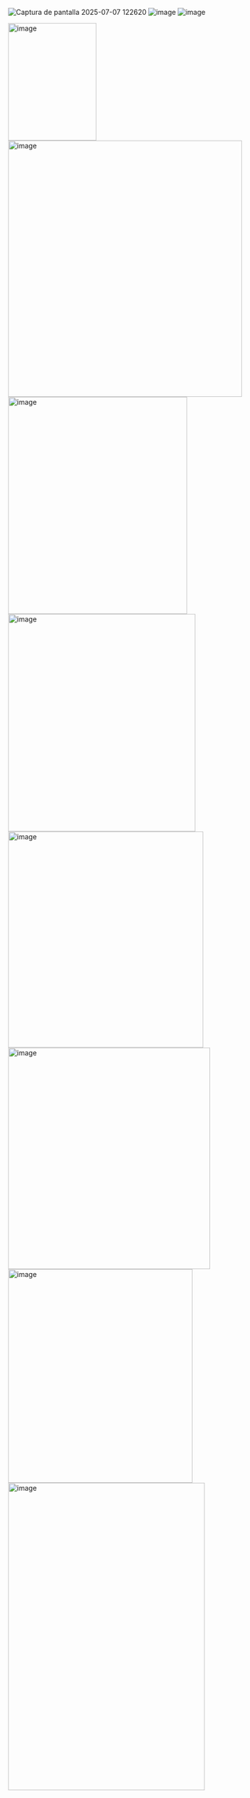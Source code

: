 
![Captura de pantalla 2025-07-07 122620](https://github.com/user-attachments/assets/480c2de1-2d81-428b-8317-13ab356a70b8)
![image](https://github.com/user-attachments/assets/0ec6e248-7845-4b6c-8ee0-430d101c1a59)
![image](https://github.com/user-attachments/assets/b55f102e-9e6e-42fe-aa73-fe170ce96448)


<img width="180" height="239" alt="image" src="https://github.com/user-attachments/assets/dc91f90b-f17b-465b-b47e-575ff4aa0d41" />


<img width="477" height="522" alt="image" src="https://github.com/user-attachments/assets/79ef2e66-5621-46af-8c3a-66f0a77c73b2" />


<img width="365" height="442" alt="image" src="https://github.com/user-attachments/assets/c2af14e2-ec48-4da6-9c4b-969e745d220d" />


<img width="382" height="443" alt="image" src="https://github.com/user-attachments/assets/64e59f98-4781-4ba4-a26e-394f1030725d" />


<img width="398" height="440" alt="image" src="https://github.com/user-attachments/assets/cefe3c7a-0a8d-43db-9594-976bbd571a9d" />


<img width="412" height="451" alt="image" src="https://github.com/user-attachments/assets/d5f4ae1c-8218-456e-b4e0-655300320f73" />


<img width="376" height="435" alt="image" src="https://github.com/user-attachments/assets/37435e52-49f6-4363-88f8-046476120513" />


<img width="401" height="626" alt="image" src="https://github.com/user-attachments/assets/d6d04794-b57c-4c55-9ba1-4260ddd90840" />



